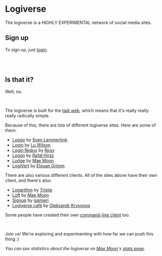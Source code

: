 # Logiverse

The logiverse is a HIGHLY EXPERIMENTAL network of social media sites. 

## Sign up

To sign up, just [login](https://todepond.com/lab/login).

<br>

<br>

## Is that it? 

Well, no.

<br>

The logiverse is built for the [tadi web](https://www.youtube.com/watch?v=ft6xOAijwFo), which means that it's really really really radically simple.

Because of this, there are lots of different logiverse sites. Here are some of them: 

- [Loggo](https://svenlaa.com/playground/loggo) by [Sven Lammertink](https://svenlaa.com)
- [Login](https://todepond.com/lab/login) by [Lu Wilson](https://todepond.com)
- [Login Redux](https://login.rossilaz.xyz) by [Rosy](https://mastodon.gamedev.place/@Mittzy)
- [Logon](https://evolved.systems/logon) by [Rafał Hirsz](https://evolved.systems)
- [Lodge](https://lodge.maemoon.me) by [Mae Moon](http://maemoon.me)
- [LogiVert](https://logivert.pages.dev) by [Elouan Grimm](https://elouan.xyz/)

There are also various different clients. All of the sites above have their own client, and there's also:

- [Logarithm](https://tristie.org/logarithm/) by [Tristie](https://tristie.org)
- [Loft](https://github.com/cute-catgirl/Loft) by [Mae Moon](http://maemoon.me)
- [Signup](https://gaimeri.github.io/signup/) by [gaimeri](https://bsky.app/profile/gaimeri.bsky.social)
- [Logiverse café](https://uprun.github.io/logiverse-cafe/logiverse-caf%C3%A9.html) by [Oleksandr Kryvonos](https://uprun.github.io/)

Some people have created their own [command-line client](https://xoxo.zone/@annika/113136710954037798) too.

<br>

Join us! We're exploring and experimenting with how far we can push this thing :)

*You can see statistics about the logiverse on [Mae Moon](http://maemoon.me)'s [stats page](https://lodge.maemoon.me/stats).*

<br>

